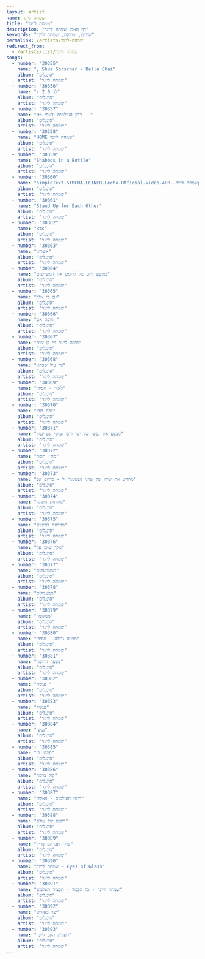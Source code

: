 ```yaml
---
layout: artist
name: שמחה ליינר
title: "שמחה ליינר"
description: "דף האמן שמחה ליינר"
keywords: "שירים, מוזיקה, שמחה ליינר"
permalink: /artists/שמחה-ליינר
redirect_from:
  - /artists/list/שמחה ליינר
songs:
  - number: "30355"
    name: ", Shua Sorscher - Bella Chai"
    album: "סינגלים"
    artist: "שמחה ליינר"
  - number: "30356"
    name: "- לך 2.0"
    album: "סינגלים"
    artist: "שמחה ליינר"
  - number: "30357"
    name: "06 רבון העולמים ידעתי - "
    album: "סינגלים"
    artist: "שמחה ליינר"
  - number: "30358"
    name: "HOME שמחה ליינר"
    album: "סינגלים"
    artist: "שמחה ליינר"
  - number: "30359"
    name: "Shabbos in a Bottle"
    album: "סינגלים"
    artist: "שמחה ליינר"
  - number: "30360"
    name: "simpleText-SIMCHA-LEINER-Lecha-Official-Video-שמחה-ליינר-.480p"
    album: "סינגלים"
    artist: "שמחה ליינר"
  - number: "30361"
    name: "Stand Up for Each Other"
    album: "סינגלים"
    artist: "שמחה ליינר"
  - number: "30362"
    name: "אבא"
    album: "סינגלים"
    artist: "שמחה ליינר"
  - number: "30363"
    name: "אשרינו"
    album: "סינגלים"
    artist: "שמחה ליינר"
  - number: "30364"
    name: "במופע לייב של לרומם את המעריצים"
    album: "סינגלים"
    artist: "שמחה ליינר"
  - number: "30365"
    name: "גם כי אלך"
    album: "סינגלים"
    artist: "שמחה ליינר"
  - number: "30366"
    name: "חופה אם "
    album: "סינגלים"
    artist: "שמחה ליינר"
  - number: "30367"
    name: "חופה ליינר מי בן שיח"
    album: "סינגלים"
    artist: "שמחה ליינר"
  - number: "30368"
    name: "כד עיל שבתא"
    album: "סינגלים"
    artist: "שמחה ליינר"
  - number: "30369"
    name: "לאור - חסידי"
    album: "סינגלים"
    artist: "שמחה ליינר"
  - number: "30370"
    name: "לכה דודי"
    album: "סינגלים"
    artist: "שמחה ליינר"
  - number: "30371"
    name: "מבצע את נפשי של ישי ריבו ומוטי שטיינמץ"
    album: "סינגלים"
    artist: "שמחה ליינר"
  - number: "30372"
    name: "מח' חופה"
    album: "סינגלים"
    artist: "שמחה ליינר"
  - number: "30373"
    name: "מחדש את שירו של שרגי גשטטנר זל - כרחם אב"
    album: "סינגלים"
    artist: "שמחה ליינר"
  - number: "30374"
    name: "מחרוזת חתונה"
    album: "סינגלים"
    artist: "שמחה ליינר"
  - number: "30375"
    name: "מחרוזת להיטים"
    album: "סינגלים"
    artist: "שמחה ליינר"
  - number: "30376"
    name: "מלך שוכן עד"
    album: "סינגלים"
    artist: "שמחה ליינר"
  - number: "30377"
    name: "ממעמעקים"
    album: "סינגלים"
    artist: "שמחה ליינר"
  - number: "30378"
    name: "ממעמקים"
    album: "סינגלים"
    artist: "שמחה ליינר"
  - number: "30379"
    name: "ממקומך"
    album: "סינגלים"
    artist: "שמחה ליינר"
  - number: "30380"
    name: "מצווה גדולה - חסידי"
    album: "סינגלים"
    artist: "שמחה ליינר"
  - number: "30381"
    name: "מצעד החופה"
    album: "סינגלים"
    artist: "שמחה ליינר"
  - number: "30382"
    name: "נעשה "
    album: "סינגלים"
    artist: "שמחה ליינר"
  - number: "30383"
    name: "נעשה"
    album: "סינגלים"
    artist: "שמחה ליינר"
  - number: "30384"
    name: "נפשי"
    album: "סינגלים"
    artist: "שמחה ליינר"
  - number: "30385"
    name: "פתחי לי"
    album: "סינגלים"
    artist: "שמחה ליינר"
  - number: "30386"
    name: "קול ברמה"
    album: "סינגלים"
    artist: "שמחה ליינר"
  - number: "30387"
    name: "ריבון העולמים - וואקלי"
    album: "סינגלים"
    artist: "שמחה ליינר"
  - number: "30388"
    name: "ריבונו של עולם"
    album: "סינגלים"
    artist: "שמחה ליינר"
  - number: "30389"
    name: "שירי אברהם פריד"
    album: "סינגלים"
    artist: "שמחה ליינר"
  - number: "30390"
    name: "שמחה ליינר - Eyes of Glass"
    album: "סינגלים"
    artist: "שמחה ליינר"
  - number: "30391"
    name: "שמחה ליינר - כל הכבוד - תקציר האלבום"
    album: "סינגלים"
    artist: "שמחה ליינר"
  - number: "30392"
    name: "שר באירוע"
    album: "סינגלים"
    artist: "שמחה ליינר"
  - number: "30393"
    name: "תפילת האב ליינר"
    album: "סינגלים"
    artist: "שמחה ליינר"
---
```

